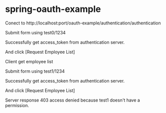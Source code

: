 # spring-oauth-example
Conect to http://localhost:port/oauth-example/authentication/authentication

Submit form using test0/1234

Successfully get access_token from authentication server.

And click [Request Employee List]

Client get employee list

Submit form using test1/1234

Successfully get access_token from authentication server.

And click [Request Employee List]

Server response 403 access denied because test1 doesn't have a permission.
